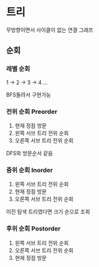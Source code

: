 # 트리

무방향이면서 사이클이 없는 연결 그래프

## 순회

### 레벨 순회

1 -> 2 -> 3 -> 4 ...

BFS돌려서 구현가능

### 전위 순회 Preorder

1. 현재 정점 방문
2. 왼쪽 서브 트리 전위 순회
3. 오른쪽 서브 트리 전위 순회

DFS와 방문순서 같음

### 중위 순회 Inorder

1. 왼쪽 서브 트리 전위 순회
2. 현재 정점 방문
3. 오른쪽 서브 트리 전위 순회

이진 탐색 트리였다면 크기 순으로 조회

### 후위 순회 Postorder

1. 왼쪽 서브 트리 전위 순회
2. 오른쪽 서브 트리 전위 순회
3. 현재 정점 방문